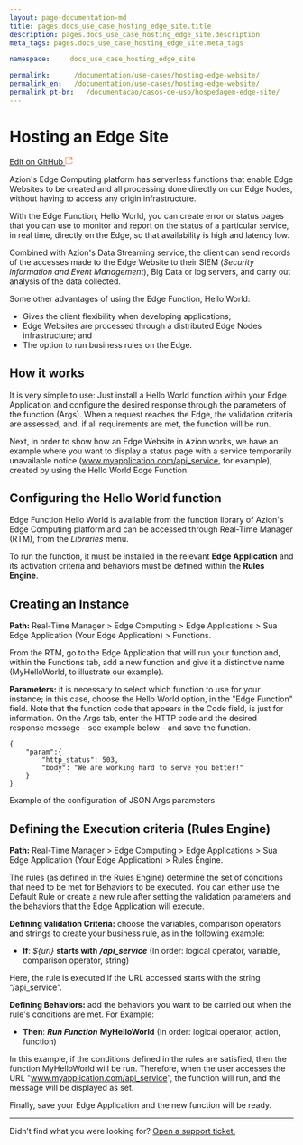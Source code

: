 ```yaml
---
layout: page-documentation-md
title: pages.docs_use_case_hosting_edge_site.title
description: pages.docs_use_case_hosting_edge_site.description
meta_tags: pages.docs_use_case_hosting_edge_site.meta_tags

namespace:     docs_use_case_hosting_edge_site

permalink:      /documentation/use-cases/hosting-edge-website/
permalink_en:   /documentation/use-cases/hosting-edge-website/
permalink_pt-br:   /documentacao/casos-de-uso/hospedagem-edge-site/
---
```

# Hosting an Edge Site

[Edit on GitHub <svg width="14" height="14" xmlns="http://www.w3.org/2000/svg"><g fill="none" stroke="#F3652B"><path d="M4.81.71H.672v11.43H12.1V8.001" stroke-width=".8"/><path d="M6.87.786h5.155V5.94M6.31 6.5L12.026.786"/></g></svg>](https://github.com/aziontech/docs_en/edit/master/use-cases/hosting-edge-site/index.md)

Azion's Edge Computing platform has serverless functions that enable Edge Websites to be created and all processing done directly on our Edge Nodes, without having to access any origin infrastructure. 

With the Edge Function, Hello World, you can create error or status pages that you can use to monitor and report on the status of a particular service, in real time, directly on the Edge, so that availability is high and latency low.

Combined with Azion's Data Streaming service, the client can send records of the accesses made to the Edge Website to their SIEM (_Security information and Event Management_), Big Data or log servers, and carry out analysis of the data collected.

Some other advantages of using the Edge Function, Hello World:

* Gives the client flexibility when developing applications;
* Edge Websites are processed through a distributed Edge Nodes infrastructure; and
* The option to run business rules on the Edge.

## How it works

It is very simple to use: Just install a Hello World function within your Edge Application and configure the desired response through the parameters of the function (Args). When a request reaches the Edge, the validation criteria are assessed, and, if all requirements are met, the function will be run.

Next, in order to show how an Edge Website in Azion works, we have an example where you want to display a status page with a service temporarily unavailable notice (www.myapplication.com/api_service, for example), created by using the Hello World Edge Function. 

## Configuring the Hello World function

Edge Function Hello World is available from the function library of Azion's Edge Computing platform and can be accessed through Real-Time Manager (RTM), from the _Libraries_ menu.

To run the function, it must be installed in the relevant **Edge Application** and its activation criteria and behaviors must be defined within the **Rules Engine**.

## Creating an Instance

**Path:** Real-Time Manager > Edge Computing > Edge Applications > Sua Edge Application (Your Edge Application) > Functions.

From the RTM, go to the Edge Application that will run your function and, within the Functions tab, add a new function and give it a distinctive name (MyHelloWorld, to illustrate our example).

**Parameters:** it is necessary to select which function to use for your instance; in this case, choose the Hello World option, in the "Edge Function" field. Note that the function code that appears in the Code field, is just for information. On the Args tab, enter the HTTP code and the desired response message - see example below - and save the function. 

~~~
{
    "param":{
        "http_status": 503,
        "body": "We are working hard to serve you better!"
    }
}
~~~
Example of the configuration of JSON Args parameters

## Defining the Execution criteria (Rules Engine)

**Path:** Real-Time Manager > Edge Computing > Edge Applications > Sua Edge Application (Your Edge Application) > Rules Engine.

The rules (as defined in the Rules Engine) determine the set of conditions that need to be met for Behaviors to be executed. You can either use the Default Rule or create a new rule after setting the validation parameters and the behaviors that the Edge Application will execute.

**Defining validation Criteria:** choose the variables, comparison operators and strings to create your business rule, as in the following example:

* **If**: _${uri}_ **starts with** ***/api_service***
(In order: logical operator, variable, comparison operator, string)

Here, the rule is executed if the URL accessed starts with the string “/api_service”.

**Defining Behaviors:** add the behaviors you want to be carried out when the rule's conditions are met. For Example:

* **Then**: ***Run Function*** **MyHelloWorld**
(In order: logical operator, action, function)

In this example, if the conditions defined in the rules are satisfied, then the function MyHelloWorld will be run. Therefore, when the user accesses the URL "www.myapplication.com/api_service", the function will run, and the message will be displayed as set.

Finally, save your Edge Application and the new function will be ready. 

---

Didn’t find what you were looking for? [Open a support ticket.](https://tickets.azion.com/)
